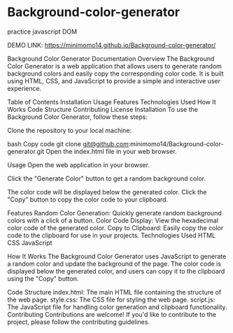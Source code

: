 # Background-color-generator
practice javascript DOM

DEMO LINK: https://minimomo14.github.io/Background-color-generator/

Background Color Generator Documentation
Overview
The Background Color Generator is a web application that allows users to generate random background colors and easily copy the corresponding color code. 
It is built using HTML, CSS, and JavaScript to provide a simple and interactive user experience.

Table of Contents
Installation
Usage
Features
Technologies Used
How It Works
Code Structure
Contributing
License
Installation
To use the Background Color Generator, follow these steps:

Clone the repository to your local machine:

bash
Copy code
git clone git@github.com:minimomo14/Background-color-generator.git
Open the index.html file in your web browser.

Usage
Open the web application in your browser.

Click the "Generate Color" button to get a random background color.

The color code will be displayed below the generated color. Click the "Copy" button to copy the color code to your clipboard.

Features
Random Color Generation: Quickly generate random background colors with a click of a button.
Color Code Display: View the hexadecimal color code of the generated color.
Copy to Clipboard: Easily copy the color code to the clipboard for use in your projects.
Technologies Used
HTML
CSS
JavaScript

How It Works
The Background Color Generator uses JavaScript to generate a random color and update the background of the page. The color code is displayed below the generated color, and users can copy it to the clipboard using the "Copy" button.

Code Structure
index.html: The main HTML file containing the structure of the web page.
style.css: The CSS file for styling the web page.
script.js: The JavaScript file for handling color generation and clipboard functionality.
Contributing
Contributions are welcome! If you'd like to contribute to the project, please follow the contributing guidelines.
